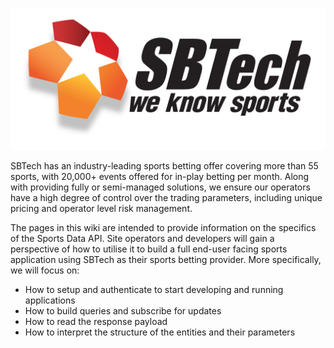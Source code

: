 ![](https://raw.githubusercontent.com/WeKnowSports/weknowsports.github.io/master/images/sbtech-big-logo.jpg)

SBTech has an industry-leading sports betting offer covering more than 55 sports, with 20,000+ events offered for in-play betting per month. Along with providing fully or semi-managed solutions, we ensure our operators have a high degree of control over the trading parameters, including unique pricing and operator level risk management.

The pages in this wiki are intended to provide information on the specifics of the Sports Data API. Site operators and developers will gain a perspective of how to utilise it to build a full end-user facing sports application using SBTech as their sports betting provider. More specifically, we will focus on:

- How to setup and authenticate to start developing and running applications
- How to build queries and subscribe for updates
- How to read the response payload
- How to interpret the structure of the entities and their parameters